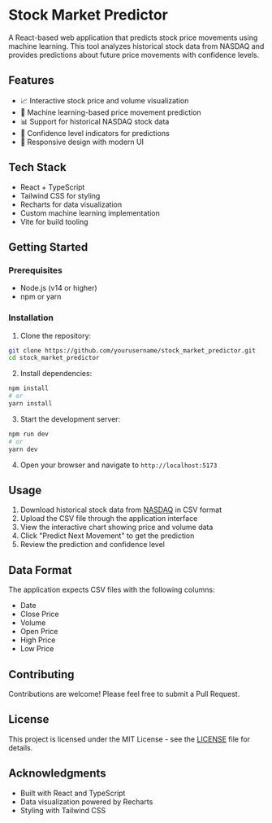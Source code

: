 # Stock Market Predictor

A React-based web application that predicts stock price movements using machine learning. This tool analyzes historical stock data from NASDAQ and provides predictions about future price movements with confidence levels.

## Features

- 📈 Interactive stock price and volume visualization
- 🤖 Machine learning-based price movement prediction
- 📊 Support for historical NASDAQ stock data
- 🎯 Confidence level indicators for predictions
- 📱 Responsive design with modern UI

## Tech Stack

- React + TypeScript
- Tailwind CSS for styling
- Recharts for data visualization
- Custom machine learning implementation
- Vite for build tooling

## Getting Started

### Prerequisites

- Node.js (v14 or higher)
- npm or yarn

### Installation

1. Clone the repository:
```bash
git clone https://github.com/yourusername/stock_market_predictor.git
cd stock_market_predictor
```

2. Install dependencies:
```bash
npm install
# or
yarn install
```

3. Start the development server:
```bash
npm run dev
# or
yarn dev
```

4. Open your browser and navigate to `http://localhost:5173`

## Usage

1. Download historical stock data from [NASDAQ](https://www.nasdaq.com) in CSV format
2. Upload the CSV file through the application interface
3. View the interactive chart showing price and volume data
4. Click "Predict Next Movement" to get the prediction
5. Review the prediction and confidence level

## Data Format

The application expects CSV files with the following columns:
- Date
- Close Price
- Volume
- Open Price
- High Price
- Low Price

## Contributing

Contributions are welcome! Please feel free to submit a Pull Request.

## License

This project is licensed under the MIT License - see the [LICENSE](LICENSE) file for details.

## Acknowledgments

- Built with React and TypeScript
- Data visualization powered by Recharts
- Styling with Tailwind CSS 